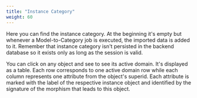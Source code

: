 ```yaml
---
title: "Instance Category"
weight: 60
---
```


Here you can find the instance category. At the beginning it's empty but whenever a Model-to-Category job is executed, the imported data is added to it. Remember that instance category isn't persisted in the backend database so it exists only as long as the session is valid.

You can click on any object and see to see its active domain. It's displayed as a table. Each row corresponds to one active domain row while each column represents one attribute from the object's superid. Each attribute is marked with the label of the respective instance object and identified by the signature of the morphism that leads to this object.
